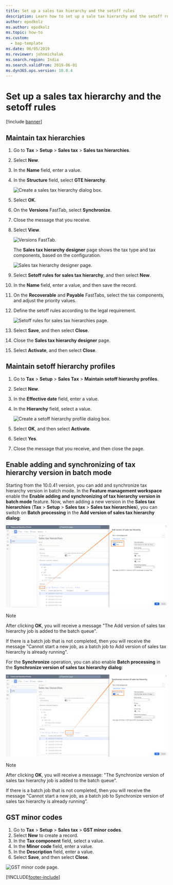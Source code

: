 ```yaml
---
title: Set up a sales tax hierarchy and the setoff rules
description: Learn how to set up a sale tax hierarchy and the setoff rules, including a step-by-step process for maintaining setoff hierarchy profiles.
author: epodkolz
ms.author: epodkolz
ms.topic: how-to
ms.custom: 
  - bap-template
ms.date: 06/05/2019
ms.reviewer: johnmichalak
ms.search.region: India
ms.search.validFrom: 2019-06-01
ms.dyn365.ops.version: 10.0.4
---
```


# Set up a sales tax hierarchy and the setoff rules

[!include [banner](../../includes/banner.md)]

## Maintain tax hierarchies

1. Go to **Tax** \> **Setup** \> **Sales tax** \> **Sales tax hierarchies**.
2. Select **New**.
3. In the **Name** field, enter a value.
4. In the **Structure** field, select **GTE hierarchy**.

    ![Create a sales tax hierarchy dialog box.](../media/Annotation-2019-05-15-145825.png)

5. Select **OK**.
6. On the **Versions** FastTab, select **Synchronize**.
7. Close the message that you receive.
8. Select **View**.

    ![Versions FastTab.](../media/Annotation-2019-05-15-150106.png)

    The **Sales tax hierarchy designer** page shows the tax type and tax components, based on the configuration.

    ![Sales tax hierarchy designer page.](../media/Annotation-2019-05-15-150259.png)

9. Select **Setoff rules for sales tax hierarchy**, and then select **New**.
10. In the **Name** field, enter a value, and then save the record.
11. On the **Recoverable** and **Payable** FastTabs, select the tax components, and adjust the priority values.
12. Define the setoff rules according to the legal requirement.

    ![Setoff rules for sales tax hierarchies page.](../media/Annotation-2019-05-15-150432.png)

13. Select **Save**, and then select **Close**.
14. Close the **Sales tax hierarchy designer** page.
15. Select **Activate**, and then select **Close**.

## Maintain setoff hierarchy profiles

1. Go to **Tax** \> **Setup** \> **Sales Tax** \> **Maintain setoff hierarchy profiles**.
2. Select **New**.
3. In the **Effective date** field, enter a value.
4. In the **Hierarchy** field, select a value.

    ![Create a setoff hierarchy profile dialog box.](../media/Annotation-2019-05-15-150613.png)

5. Select **OK**, and then select **Activate**.
6. Select **Yes**.
7. Close the message that you receive, and then close the page.

## Enable adding and synchronizing of tax hierarchy version in batch mode

Starting from the 10.0.41 version, you can add and synchronize tax hierarchy version in batch mode. 
In the **Feature management workspace** enable the **Enable adding and synchronizing of tax hierarchy version in batch mode** feature. Now, when adding a new version in the **Sales tax hierarchies** (**Tax** > **Setup** > **Sales tax** > **Sales tax hierarchies**), you can switch on **Batch processing** in the **Add version of sales tax hierarchy dialog**:

![Adding tax hierarchy version in batch mode.](../media/TaxHierarchyVersionAddBatch.png)

> [!NOTE]
> After clicking **OK**, you will receive a message "The Add version of sales tax hierarchy job is added to the batch queue".
> 
> If there is a batch job that is not completed, then you will receive the message "Cannot start a new job, as a batch job to Add version of sales tax hierarchy is already running".
 
For the **Synchronize** operation, you can also enable **Batch processing** in the **Synchronize version of sales tax hierarchy dialog**:

![Sync tax hierarchy in batch mode.](../media/TaxHierarchyVersionSyncBatch.png)

> [!NOTE]
> After clicking **OK**, you will receive a message: "The Synchronize version of sales tax hierarchy job is added to the batch queue".
> 
> If there is a batch job that is not completed, then you will receive the message "Cannot start a new job, as a batch job to Synchronize version of sales tax hierarchy is already running”.

## GST minor codes

1. Go to **Tax** \> **Setup** \> **Sales tax** \> **GST minor codes**.
2. Select **New** to create a record.
3. In the **Tax component** field, select a value.
4. In the **Minor code** field, enter a value.
5. In the **Description** field, enter a value.
6. Select **Save**, and then select **Close**.

![GST minor code page.](../media/Annotation-2019-05-15-151254.png)


[!INCLUDE[footer-include](../../../includes/footer-banner.md)]
